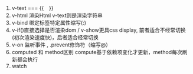 1. v-text === {{　}}
2. v-html 渲染Html  v-text则是渲染字符串
3. v-bind 绑定标签特定属性缩写(:)
4. v-if()直接选择是否渲染dom / v-show更具css display, 前者适合不经常切换(初次渲染速度快)，后者适合经常切换
5. v-on 监听事件 , .prevent修饰符（缩写@）
5. computed 和 method区别 compute基于依赖项变化才更新，method每次刷新都会执行
6. watch

